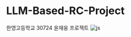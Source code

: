 # LLM-Based-RC-Project
한영고등학교 30724 윤재웅 프로젝트
![js](https://img.shields.io/badge/JavaScript-F7DF1E?style=for-the-badge&logo=JavaScript&logoColor=white)
